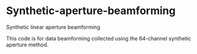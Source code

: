 # Synthetic-aperture-beamforming
Synthetic linear aperture beamforming

This code is for data beamforming collected using the 64-channel synthetic aperture method.
